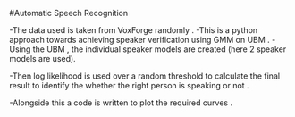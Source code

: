 #Automatic Speech Recognition

-The data used is taken from VoxForge randomly .
-This is a python approach towards achieving speaker verification using GMM on UBM . 
-Using the UBM , the individual speaker models are created (here 2 speaker models are used).

-Then log likelihood is used over a random threshold to calculate 
 the final result to identify the whether the right person is speaking or not .  

-Alongside this a code is written to plot the required curves .



